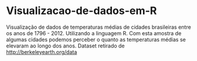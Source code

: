 # Visualizacao-de-dados-em-R
Visualização de dados de temperaturas médias de cidades brasileiras entre os anos de 1796 - 2012.
Utilizando a linguagem R.
Com esta amostra de algumas cidades podemos perceber o quanto as temperaturas médias se elevaram ao longo dos anos.
Dataset retirado de http://berkeleyearth.org/data

